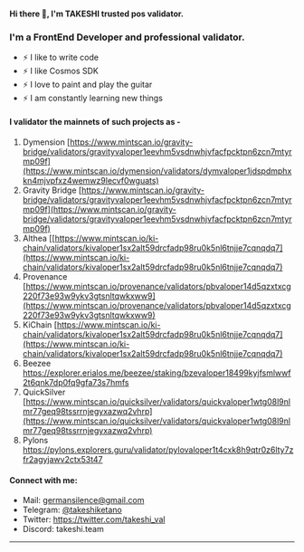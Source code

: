#### Hi there 👋, I'm TAKESHI trusted pos validator.

### I'm a FrontEnd Developer and professional validator.

* ⚡ I like to write code
* ⚡ I like Cosmos SDK
* ⚡ I love to paint and play the guitar
* ⚡ I am constantly learning new things

#### I validator the mainnets of such projects as -

1. Dymension  [https://www.mintscan.io/gravity-bridge/validators/gravityvaloper1eevhm5vsdnwhjvfacfpcktpn6zcn7mtyrmp09f](https://www.mintscan.io/dymension/validators/dymvaloper1jdspdmphxkn4mjvpfxz4wemwz9lecvf0wguats)
2. Gravity Bridge [https://www.mintscan.io/gravity-bridge/validators/gravityvaloper1eevhm5vsdnwhjvfacfpcktpn6zcn7mtyrmp09f](https://www.mintscan.io/gravity-bridge/validators/gravityvaloper1eevhm5vsdnwhjvfacfpcktpn6zcn7mtyrmp09f)
3. Althea [[https://www.mintscan.io/ki-chain/validators/kivaloper1sx2alt59drcfadp98ru0k5nl6tnjje7cqnqdq7](https://www.mintscan.io/ki-chain/validators/kivaloper1sx2alt59drcfadp98ru0k5nl6tnjje7cqnqdq7)
4. Provenance [https://www.mintscan.io/provenance/validators/pbvaloper14d5qzxtxcg220f73e93w9ykv3gtsnltqwkxww9](https://www.mintscan.io/provenance/validators/pbvaloper14d5qzxtxcg220f73e93w9ykv3gtsnltqwkxww9)
5. KiChain [https://www.mintscan.io/ki-chain/validators/kivaloper1sx2alt59drcfadp98ru0k5nl6tnjje7cqnqdq7](https://www.mintscan.io/ki-chain/validators/kivaloper1sx2alt59drcfadp98ru0k5nl6tnjje7cqnqdq7)
8. Beezee https://explorer.erialos.me/beezee/staking/bzevaloper18499kyjfsmlwwf2t6qnk7dp0fq9gfa73s7hmfs
9. QuickSilver [https://www.mintscan.io/quicksilver/validators/quickvaloper1wtg08l9nlmr77geq98tssrrnjegyxazwq2vhrp](https://www.mintscan.io/quicksilver/validators/quickvaloper1wtg08l9nlmr77geq98tssrrnjegyxazwq2vhrp)
11. Pylons https://pylons.explorers.guru/validator/pylovaloper1t4cxk8h9qtr0z6lty7zfr2agyjawv2ctx53t47

#### Connect with me:

* Mail: germansilence@gmail.com
* Telegram: [@takeshiketano](https://t.me/takeshiketano)
* Twitter: https://twitter.com/takeshi_val
* Discord: takeshi.team

***
